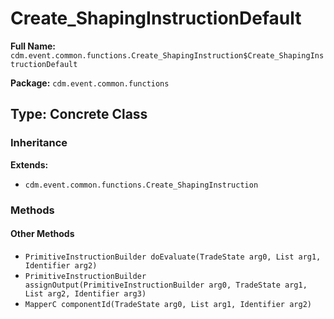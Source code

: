 # Create_ShapingInstructionDefault

**Full Name:** `cdm.event.common.functions.Create_ShapingInstruction$Create_ShapingInstructionDefault`

**Package:** `cdm.event.common.functions`

## Type: Concrete Class

### Inheritance

**Extends:**
- `cdm.event.common.functions.Create_ShapingInstruction`

### Methods

#### Other Methods

- `PrimitiveInstructionBuilder doEvaluate(TradeState arg0, List arg1, Identifier arg2)`
- `PrimitiveInstructionBuilder assignOutput(PrimitiveInstructionBuilder arg0, TradeState arg1, List arg2, Identifier arg3)`
- `MapperC componentId(TradeState arg0, List arg1, Identifier arg2)`


